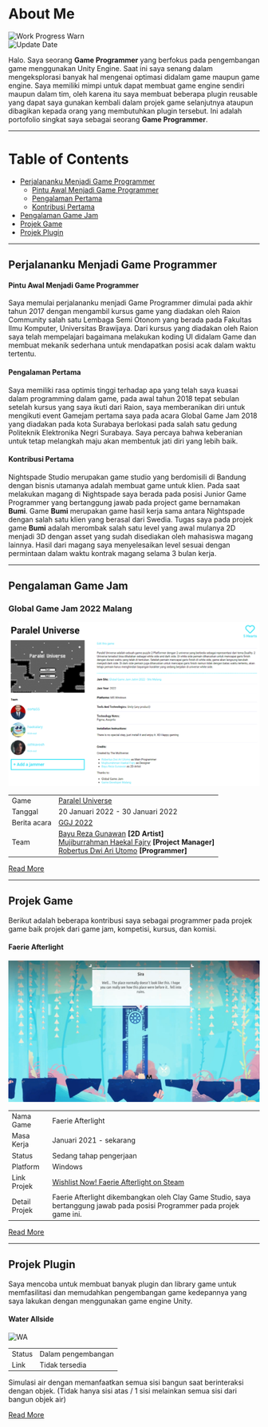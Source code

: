 # About Me

![Work Progress Warn](https://img.shields.io/badge/-MY%20PORTFOLIO%20IS%20UNDER%20MAINTENANCE-red) <br>
![Update Date](https://img.shields.io/badge/-Updated%20on%20April%2019%2C%202022-brightgreen) <br>

Halo. Saya seorang **Game Programmer** yang berfokus pada pengembangan game menggunakan Unity Engine. Saat ini saya senang dalam mengeksplorasi banyak hal mengenai optimasi didalam game maupun game engine. Saya memiliki mimpi untuk dapat membuat game engine sendiri maupun dalam tim, oleh karena itu saya membuat beberapa plugin reusable yang dapat saya gunakan kembali dalam projek game selanjutnya ataupun dibagikan kepada orang yang membutuhkan plugin tersebut. Ini adalah portofolio singkat saya sebagai seorang **Game Programmer**.

***
# Table of Contents
* [Perjalananku Menjadi Game Programmer](#perjalananku-menjadi-game-programmer)
    * [Pintu Awal Menjadi Game Programmer](#pintu-awal-menjadi-game-programmer)
    * [Pengalaman Pertama](#pengalaman-pertama)
    * [Kontribusi Pertama](#kontribusi-pertama)
* [Pengalaman Game Jam](#pengalaman-game-jam)
* [Projek Game](#projek-game)
* [Projek Plugin](#projek-plugin)

***

## Perjalananku Menjadi Game Programmer
#### Pintu Awal Menjadi Game Programmer
Saya memulai perjalananku menjadi Game Programmer dimulai pada akhir tahun 2017 dengan mengambil kursus game yang diadakan oleh Raion Community salah satu Lembaga Semi Otonom yang berada pada Fakultas Ilmu Komputer, Universitas Brawijaya. Dari kursus yang diadakan oleh Raion saya telah mempelajari bagaimana melakukan koding UI didalam Game dan membuat mekanik sederhana untuk mendapatkan posisi acak dalam waktu tertentu.

#### Pengalaman Pertama
Saya memiliki rasa optimis tinggi terhadap apa yang telah saya kuasai dalam programming dalam game, pada awal tahun 2018 tepat sebulan setelah kursus yang saya ikuti dari Raion, saya memberanikan diri untuk mengikuti event Gamejam pertama saya pada acara Global Game Jam 2018 yang diadakan pada kota Surabaya berlokasi pada salah satu gedung Politeknik Elektronika Negri Surabaya. Saya percaya bahwa keberanian untuk tetap melangkah maju akan membentuk jati diri yang lebih baik. 

#### Kontribusi Pertama
Nightspade Studio merupakan game studio yang berdomisili di Bandung dengan bisnis utamanya adalah membuat game untuk klien. Pada saat melakukan magang di Nightspade saya berada pada posisi Junior Game Programmer yang bertanggung jawab pada project game bernamakan **Bumi**. Game **Bumi** merupakan game hasil kerja sama antara Nightspade dengan salah satu klien yang berasal dari Swedia. Tugas saya pada projek game **Bumi** adalah merombak salah satu level yang awal mulanya 2D menjadi 3D dengan asset yang sudah disediakan oleh mahasiswa magang lainnya. Hasil dari magang saya menyelesaikan level sesuai dengan permintaan dalam waktu kontrak magang selama 3 bulan kerja.

***

## Pengalaman Game Jam

### Global Game Jam 2022 Malang

![GGJ 2022](/images/globalgamejam2022.png)

|              |                                           |
| ------------ | ----------------------------------------- |
| Game         | [Paralel Universe](../game-project/#paralel-universe)                                      |
| Tanggal      | 20 Januari 2022 - 30 Januari 2022         |
| Berita acara | [GGJ 2022](https://globalgamejam.org/2022/jam-sites/global-game-jam-jatim-2022-site-malang) |
| Team         | [Bayu Reza Gunawan](https://github.com/Bazureza) **[2D Artist]**<br> [Mujiburrahman Haekal Fajry](https://www.linkedin.com/in/haekalary/) **[Project Manager]**<br> [Robertus Dwi Ari Utomo](https://penguin55.github.io) **[Programmer]**<br> |

[Read More](/gamejam)

***

## Projek Game

Berikut adalah beberapa kontribusi saya sebagai programmer pada projek game baik projek dari game jam, kompetisi, kursus, dan komisi.

#### Faerie Afterlight

![Image](/images/game/faerie-afterlight.png)

|               |                                                      |
| -----------   | ---------------------------------------------------- |
| Nama Game     | Faerie Afterlight                                    |
| Masa Kerja    | Januari 2021 - sekarang                              |
| Status        | Sedang tahap pengerjaan                              |
| Platform      | Windows                                              |
| Link Projek   | [Wishlist Now! Faerie Afterlight on Steam](https://store.steampowered.com/app/1415280/Faerie_Afterlight/) |
| Detail Projek | Faerie Afterlight dikembangkan oleh Clay Game Studio, saya bertanggung jawab pada posisi Programmer pada projek game ini. |

[Read More](/game-project)


***

## Projek Plugin

Saya mencoba untuk membuat banyak plugin dan library game untuk memfasilitasi dan memudahkan pengembangan game kedepannya yang saya lakukan dengan menggunakan game engine Unity. 

#### Water Allside

![WA](/images/lib/water-allside.gif)

|             |                    |
| ----------- | ------------------ |
| Status      | Dalam pengembangan |
| Link        | Tidak tersedia     | 

Simulasi air dengan memanfaatkan semua sisi bangun saat berinteraksi dengan objek. (Tidak hanya sisi atas / 1 sisi melainkan semua sisi dari bangun objek air) 

[Read More](/game-lib)
